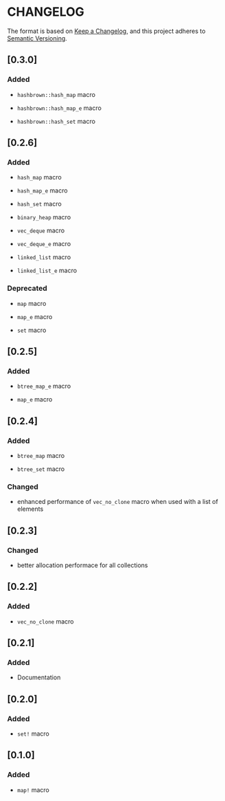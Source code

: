 # CHANGELOG

The format is based on [Keep a Changelog](https://keepachangelog.com/en/1.0.0/),
and this project adheres to [Semantic Versioning](https://semver.org/spec/v2.0.0.html>).


## [0.3.0]

### Added

* `hashbrown::hash_map` macro

* `hashbrown::hash_map_e` macro

* `hashbrown::hash_set` macro


## [0.2.6]

### Added

* `hash_map` macro

* `hash_map_e` macro

* `hash_set` macro

* `binary_heap` macro

* `vec_deque` macro

* `vec_deque_e` macro

* `linked_list` macro

* `linked_list_e` macro

### Deprecated

* `map` macro

* `map_e` macro

* `set` macro


## [0.2.5]

### Added

* `btree_map_e` macro

* `map_e` macro


## [0.2.4]

### Added

* `btree_map` macro

* `btree_set` macro

### Changed

* enhanced performance of `vec_no_clone` macro when used with a
  list of elements


## [0.2.3]

### Changed

* better allocation performace for all collections


## [0.2.2]

### Added

* `vec_no_clone` macro


## [0.2.1]

### Added

* Documentation


## [0.2.0]

### Added

* `set!` macro


## [0.1.0]

### Added

* `map!` macro
